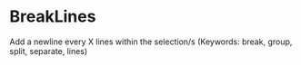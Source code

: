 # BreakLines
Add a newline every X lines within the selection/s (Keywords: break, group, split, separate, lines)
